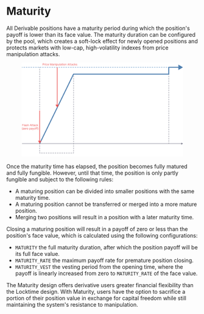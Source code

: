 # Maturity

All Derivable positions have a maturity period during which the position's payoff is lower than its face value. The maturity duration can be configured by the pool, which creates a soft-lock effect for newly opened positions and protects markets with low-cap, high-volatility indexes from price manipulation attacks.

<figure><img src="../.gitbook/assets/image (3).png" alt=""><figcaption></figcaption></figure>

Once the maturity time has elapsed, the position becomes fully matured and fully fungible. However, until that time, the position is only partly fungible and subject to the following rules:

* A maturing position can be divided into smaller positions with the same maturity time.
* A maturing position cannot be transferred or merged into a more mature position.
* Merging two positions will result in a position with a later maturity time.

Closing a maturing position will result in a payoff of zero or less than the position's face value, which is calculated using the following configurations:

* `MATURITY` the full maturity duration, after which the position payoff will be its full face value.
* `MATURITY_RATE` the maximum payoff rate for premature position closing.
* `MATURITY_VEST` the vesting period from the opening time, where the payoff is linearly increased from zero to `MATURITY_RATE` of the face value.

The Maturity design offers derivative users greater financial flexibility than the Locktime design. With Maturity, users have the option to sacrifice a portion of their position value in exchange for capital freedom while still maintaining the system's resistance to manipulation.
